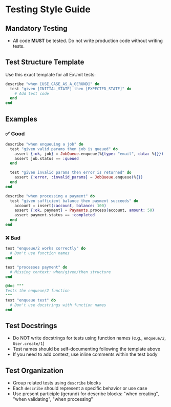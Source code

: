 # Testing Style Guide

## Mandatory Testing
- All code **MUST** be tested. Do not write production code without writing tests.

## Test Structure Template
Use this exact template for all ExUnit tests:

```elixir
describe "when [USE_CASE_AS_A_GERUND]" do
  test "given [INITIAL_STATE] then [EXPECTED_STATE]" do
    # Add test code
  end
end
```

## Examples

### ✅ Good
```elixir
describe "when enqueuing a job" do
  test "given valid params then job is queued" do
    assert {:ok, job} = JobQueue.enqueue(%{type: "email", data: %{}})
    assert job.status == :queued
  end

  test "given invalid params then error is returned" do
    assert {:error, :invalid_params} = JobQueue.enqueue(%{})
  end
end

describe "when processing a payment" do
  test "given sufficient balance then payment succeeds" do
    account = insert(:account, balance: 100)
    assert {:ok, payment} = Payments.process(account, amount: 50)
    assert payment.status == :completed
  end
end
```

### ❌ Bad
```elixir
test "enqueue/2 works correctly" do
  # Don't use function names
end

test "processes payment" do
  # Missing context: when/given/then structure
end

@doc """
Tests the enqueue/2 function
"""
test "enqueue test" do
  # Don't use docstrings with function names
end
```

## Test Docstrings
- Do NOT write docstrings for tests using function names (e.g., `enqueue/2`, `User.create/1`)
- Test names should be self-documenting following the template above
- If you need to add context, use inline comments within the test body

## Test Organization
- Group related tests using `describe` blocks
- Each `describe` should represent a specific behavior or use case
- Use present participle (gerund) for describe blocks: "when creating", "when validating", "when processing"
